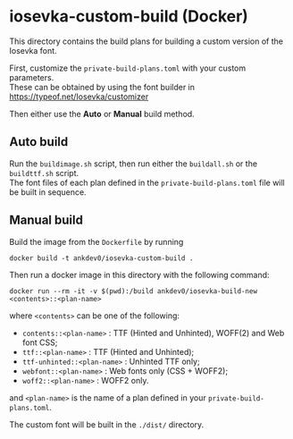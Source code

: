 iosevka-custom-build (Docker)
=============================

This directory contains the build plans for building a custom version of the Iosevka font.

First, customize the `private-build-plans.toml` with your custom parameters.  
These can be obtained by using the font builder in <https://typeof.net/Iosevka/customizer>

Then either use the **Auto** or **Manual** build method.

Auto build
----------

Run the `buildimage.sh` script, then run either the `buildall.sh` or the `buildttf.sh` script.  
The font files of each plan defined in the `private-build-plans.toml` file will be built in sequence.

Manual build
------------

Build the image from the `Dockerfile` by running

```
docker build -t ankdev0/iosevka-custom-build .
```

Then run a docker image in this directory with the following command:

```
docker run --rm -it -v $(pwd):/build ankdev0/iosevka-build-new <contents>::<plan-name>
```

where `<contents>` can be one of the following:

- `contents::<plan-name>` : TTF (Hinted and Unhinted), WOFF(2) and Web font CSS;
- `ttf::<plan-name>` : TTF (Hinted and Unhinted);
- `ttf-unhinted::<plan-name>` : Unhinted TTF only;
- `webfont::<plan-name>` : Web fonts only (CSS + WOFF2);
- `woff2::<plan-name>` : WOFF2 only.

and `<plan-name>` is the name of a plan defined in your `private-build-plans.toml`.

The custom font will be built in the `./dist/` directory.

